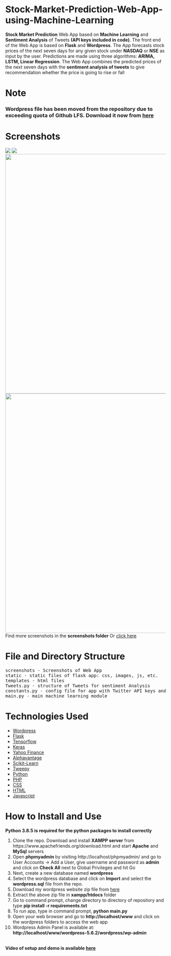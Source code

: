 # Stock-Market-Prediction-Web-App-using-Machine-Learning
**Stock Market Prediction** Web App based on **Machine Learning** and **Sentiment Analysis** of Tweets **(API keys included in code)**. The front end of the Web App is based on **Flask** and **Wordpress**. The App forecasts stock prices of the next seven days for any given stock under **NASDAQ** or **NSE** as input by the user. Predictions are made using three algorithms: **ARIMA, LSTM, Linear Regression**. The Web App combines the predicted prices of the next seven days with the **sentiment analysis of tweets** to give recommendation whether the price is going to rise or fall

# Note
### Wordpress file has been moved from the repository due to exceeding quota of Github LFS. Download it now from <a href="https://drive.google.com/file/d/1q1kdNBQyQTIIq9OuMuYBUgD3fni-oJQp/view?usp=sharing">here</a>

# Screenshots
<img src="https://github.com/kaushikjadhav01/Stock-Market-Prediction-Web-App-using-Machine-Learning-And-Sentiment-Analysis/blob/master/screenshots/banner.png">
<img src="https://github.com/kaushikjadhav01/Stock-Market-Prediction-Web-App-using-Machine-Learning-And-Sentiment-Analysis/blob/master/screenshots/banner2.PNG">
<img src="https://github.com/kaushikjadhav01/Stock-Market-Prediction-Web-App-using-Machine-Learning-And-Sentiment-Analysis/blob/master/screenshots/11-resuts.png" width="750">
<img src="https://github.com/kaushikjadhav01/Stock-Market-Prediction-Web-App-using-Machine-Learning-And-Sentiment-Analysis/blob/master/screenshots/wp-admin.PNG" width="750">
Find more screenshots in the <b>screenshots folder</b> Or <a href="https://github.com/kaushikjadhav01/Stock-Market-Prediction-Web-App-using-Machine-Learning-And-Sentiment-Analysis/tree/master/screenshots">click here</a>

# File and Directory Structure
<pre>
screenshots - Screenshots of Web App
static - static files of flask app: css, images, js, etc.
templates - html files
Tweets.py - structure of Tweets for sentiment Analysis
constants.py - config file for app with Twitter API keys and other details
main.py - main machine learning module
</pre>

# Technologies Used
<ul>
<a href="https://wordpress.org/"><li>Wordpress</a></li>
<a href="https://flask.palletsprojects.com/"><li>Flask</a></li>
<a href="https://www.tensorflow.org/"><li>Tensorflow</a></li>
<a href="https://keras.io/"><li>Keras</a></li>
<a href="https://pypi.org/project/yfinance/"><li>Yahoo Finance</a></li>
<a href="https://www.alphavantage.co/"><li>Alphavantage</a></li>
<a href="https://scikit-learn.org/"><li>Scikit-Learn</a></li>
<a href="https://www.tweepy.org/"><li>Tweepy</a></li>
<a href="https://www.python.org/"><li>Python</a></li>
<a href="https://www.php.net/"><li>PHP</a></li>
<a href="https://www.w3.org/Style/CSS/Overview.en.html"><li>CSS</a></li>
<a href="https://www.w3.org/TR/html52/"><li>HTML</a></li>
<a href="https://www.javascript.com/"><li>Javascript</a></li>
</ul>

# How to Install and Use
<b>Python 3.8.5 is required for the python packages to install correctly</b><br>
<ol>
<li>Clone the repo. Download and install <b>XAMPP server</b> from https://www.apachefriends.org/download.html and start <b>Apache</b> and <b>MySql</b> servers</li>
<li>Open <b>phpmyadmin</b> by visiting http://localhost/phpmyadmin/ and go to User Accounts -> Add a User, give username and password as <b>admin</b> and click on <b>Check All</b> next to Global Privileges and hit Go</li>
<li>Next, create a new database named <b>wordpress</b></li>
<li>Select the wordpress database and click on <b>Import</b> and select the <b>wordpress.sql</b> file from the repo.</li> 
<li>Download my wordpress website zip file from <a href="https://drive.google.com/file/d/1q1kdNBQyQTIIq9OuMuYBUgD3fni-oJQp/view?usp=sharing">here</a>
<li>Extract the above zip file in <b>xampp/htdocs</b> folder</li>
<li>Go to command prompt, change directory to directory of repository and type <b>pip install -r requirements.txt</b></li>
<li>To run app, type in command prompt, <b>python main.py</b></li>
<li>Open your web browser and go to <b>http://localhost/www</b> and click on the wordpress folders to access the web app</li>
<li>Wordpress Admin Panel is available at: <b>http://localhost/www/wordpress-5.6.2/wordpress/wp-admin</b></li>
</ol>
<br>
<b> Video of setup and demo is available <a href="https://drive.google.com/file/d/1iP5RqdlREx_YbP-5RZqo7fB1rElQ2igi/view?usp=sharing">here</a></b>
<br>


